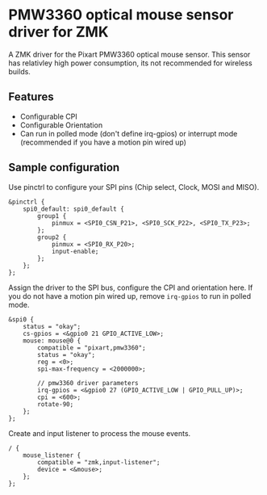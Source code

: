 # PMW3360 optical mouse sensor driver for ZMK

A ZMK driver for the Pixart PMW3360 optical mouse sensor. This sensor has relativley high power consumption, its not recommended for wireless builds.

## Features

- Configurable CPI
- Configurable Orientation
- Can run in polled mode (don't define irq-gpios) or interrupt mode (recommended if you have a motion pin wired up)

## Sample configuration

Use pinctrl to configure your SPI pins (Chip select, Clock, MOSI and MISO).

```
&pinctrl {
	spi0_default: spi0_default {
		group1 {
			pinmux = <SPI0_CSN_P21>, <SPI0_SCK_P22>, <SPI0_TX_P23>;
		};
		group2 {
			pinmux = <SPI0_RX_P20>;
			input-enable;
		};
	};
};
```

Assign the driver to the SPI bus, configure the CPI and orientation here. If you do not have a motion pin wired up, remove `irq-gpios` to run in polled mode.

```
&spi0 {
	status = "okay";
	cs-gpios = <&gpio0 21 GPIO_ACTIVE_LOW>;
	mouse: mouse@0 {
		compatible = "pixart,pmw3360";
		status = "okay";
		reg = <0>;
		spi-max-frequency = <2000000>;

		// pmw3360 driver parameters
		irq-gpios = <&gpio0 27 (GPIO_ACTIVE_LOW | GPIO_PULL_UP)>;
		cpi = <600>;
		rotate-90;
	};
};
```

Create and input listener to process the mouse events.

```
/ {
	mouse_listener {
		compatible = "zmk,input-listener";
		device = <&mouse>;
	};
};
```